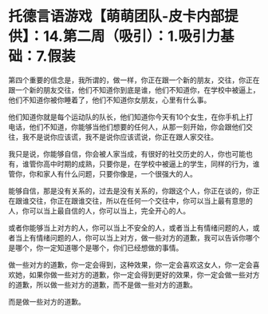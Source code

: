 # 托德言语游戏【萌萌团队-皮卡内部提供】：14.第二周（吸引）：1.吸引力基础：7.假装

第四个重要的信念是，我所谓的，做一样，你正在跟一个新的朋友，交往，你正在跟一个新的朋友交往，他们不知道你到底是谁，他们不知道你，在学校中被逼上，他们不知道你被你睡着了，他们不知道你女朋友，心里有什么事。

他们知道你就是每个运动队的队长，他们知道你今天有10个女生，在你手机上打电话，他们不知道，你能够当他们想要的任何人，从那一刻开始，你会跟他们交往，我不是说你应该谎，我不是说你应该谎说，你正在跟人家交往。

我只是说，你能够自信，你会被人家当成，有很好的社交历史的人，你也可能也有，谁管你高中时期的成熟，只要你是，在学校中被逼上的学生，同样的行为，谁管你，你和家人有什么问题，只要你像是，一个很强大的人。

能够自信，那是没有关系的，过去是没有关系的，你跟这个人，你正在谈的，你正在跟谁交往，你正在跟谁交往，所以在任何一个交往中，你可以当上最有意思的人，你可以当上最自信的人，你可以当上，完全开心的人。

或者你能够当上对方的人，你可以当上不安全的人，或者当上有情绪问题的人，或者当上有情绪问题的人，你可以当上对方，做一些对方的道歉，我可以告诉你哪个是哪个，你一定知道哪个是哪个，你们已经想做的事情。

做一些对方的道歉，你一定会得到，这种效果，你一定会喜欢这女人，你一定会喜欢她，如果你做一些对方的道歉，你一定会得到更好的效果，你一定会做一些对方的道歉，所以做一些对方的道歉，而不是做一些对方的道歉。

而是做一些对方的道歉。